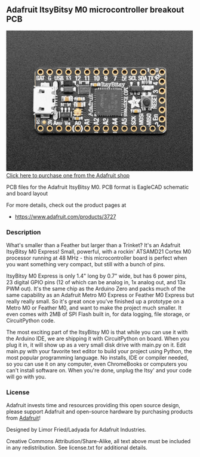 ## Adafruit ItsyBitsy M0 microcontroller breakout PCB

<a href="http://www.adafruit.com/products/3727"><img src="assets/image.jpg?raw=true" width="500px"><br/>
Click here to purchase one from the Adafruit shop</a>

PCB files for the Adafruit ItsyBitsy M0. PCB format is EagleCAD schematic and board layout

For more details, check out the product pages at
* https://www.adafruit.com/products/3727

### Description

What's smaller than a Feather but larger than a Trinket? It's an Adafruit ItsyBitsy M0 Express! Small, powerful, with a rockin' ATSAMD21 Cortex M0 processor running at 48 MHz - this microcontroller board is perfect when you want something very compact, but still with a bunch of pins.

ItsyBitsy M0 Express is only 1.4" long by 0.7" wide, but has 6 power pins, 23 digital GPIO pins (12 of which can be analog in, 1x analog out, and 13x PWM out). It's the same chip as the Arduino Zero and packs much of the same capability as an Adafruit Metro M0 Express or Feather M0 Express but really really small. So it's great once you've finished up a prototype on a Metro M0 or Feather M0, and want to make the project much smaller. It even comes with 2MB of SPI Flash built in, for data logging, file storage, or CircuitPython code.

The most exciting part of the ItsyBitsy M0 is that while you can use it with the Arduino IDE, we are shipping it with CircuitPython on board. When you plug it in, it will show up as a very small disk drive with main.py on it. Edit main.py with your favorite text editor to build your project using Python, the most popular programming language. No installs, IDE or compiler needed, so you can use it on any computer, even ChromeBooks or computers you can't install software on. When you're done, unplug the Itsy' and your code will go with you.

### License

Adafruit invests time and resources providing this open source design, please support Adafruit and open-source hardware by purchasing products from [Adafruit](https://www.adafruit.com)!

Designed by Limor Fried/Ladyada for Adafruit Industries.

Creative Commons Attribution/Share-Alike, all text above must be included in any redistribution. See license.txt for additional details.

